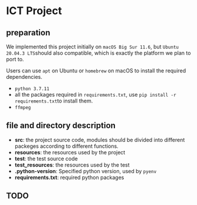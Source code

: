 # ICT Project

## preparation

We implemented this project initially on `macOS Big Sur 11.6`, but `Ubuntu 20.04.3 LTS`should also compatible, which is exactly the platform we plan to port to.

Users can use `apt`  on Ubuntu or `homebrew` on macOS to install the required dependencies.

- `python 3.7.11`
- all the packages required in `requirements.txt`, use `pip install -r requirements.txt`to install them.
- `ffmpeg`

## file and directory description

- **src**: the project source code, modules should be divided into different packeges according to different functions.
- **resources**: the resources used by the project
- **test**: the test source code
- **test_resources**: the resources used by the test
- **.python-version**: Specified python version, used by `pyenv`
- **requirements.txt**: required python packages



## TODO

